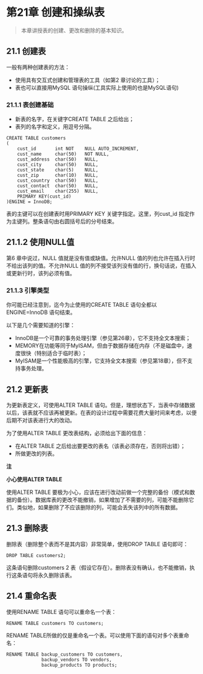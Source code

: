 # 第21章 创建和操纵表
>  本章讲授表的创建、更改和删除的基本知识。

## 21.1 创建表

 一般有两种创建表的方法：

-  使用具有交互式创建和管理表的工具（如第2 章讨论的工具）；
-  表也可以直接用MySQL 语句操纵(工具实际上使用的也是MySQL语句)

### 21.1.1 表创建基础

-  新表的名字，在关键字CREATE TABLE 之后给出；
-  表列的名字和定义，用逗号分隔。

```
CREATE TABLE customers
(
	cust_id       int NOT    NULL AUTO_INCREMENT,
	cust_name     char(50)   NOT NULL,
	cust_address  char(50)   NULL,
	cust_city     char(50)   NULL,
	cust_state    char(5)    NULL,
	cust_zip      char(10)   NULL,
	cust_country  char(50)   NULL,
	cust_contact  char(50)   NULL,
	cust_email    char(255)  NULL,
	PRIMARY KEY(cust_id)
)ENGINE = InnoDB;
```

表的主键可以在创建表时用PRIMARY KEY 关键字指定。这里，列cust_id 指定作为主键列。整条语句由右圆括号后的分号结束。

## 21.1.2 使用NULL值

第6 章中说过，NULL 值就是没有值或缺值。允许NULL 值的列也允许在插入行时不给出该列的值。不允许NULL 值的列不接受该列没有值的行，换句话说，在插入或更新行时，该列必须有值。

### 21.1.3 引擎类型

你可能已经注意到，迄今为止使用的CREATE TABLE 语句全都以ENGINE=InnoDB 语句结束。

以下是几个需要知道的引擎：

- InnoDB是一个可靠的事务处理引擎（参见第26章），它不支持全文本搜索；
- MEMORY在功能等同于MyISAM，但由于数据存储在内存（不是磁盘中，速度很快（特别适合于临时表）；
- MyISAM是一个性能极高的引擎，它支持全文本搜索（参见第18章），但不支持事务处理。

## 21.2 更新表

为更新表定义，可使用ALTER TABLE 语句。但是，理想状态下，当表中存储数据以后，该表就不应该再被更新。在表的设计过程中需要花费大量时间来考虑，以便后期不对该表进行大的改动。

为了使用ALTER TABLE 更改表结构，必须给出下面的信息：

-  在ALTER TABLE 之后给出要更改的表名（该表必须存在，否则将出错）；
-  所做更改的列表。



**注**

**小心使用ALTER TABLE**

使用ALTER TABLE 要极为小心，应该在进行改动前做一个完整的备份（模式和数据的备份）。数据库表的更改不能撤销，如果增加了不需要的列，可能不能删除它们。类似地，如果删除了不应该删除的列，可能会丢失该列中的所有数据。

## 21.3 删除表

删除表（删除整个表而不是其内容）非常简单，使用DROP TABLE 语句即可：

```
DROP TABLE customers2;
```

这条语句删除customers 2 表（假设它存在）。删除表没有确认，也不能撤销，执行这条语句将永久删除该表。

## 21.4 重命名表

使用RENAME TABLE 语句可以重命名一个表：

```
RENAME TABLE customers TO customers;
```

RENAME TABLE所做的仅是重命名一个表。可以使用下面的语句对多个表重命名：

```
RENAME TABLE backup_customers TO customers,
			 backup_vendors TO vendors,
			 backup_products TO products;
```















































